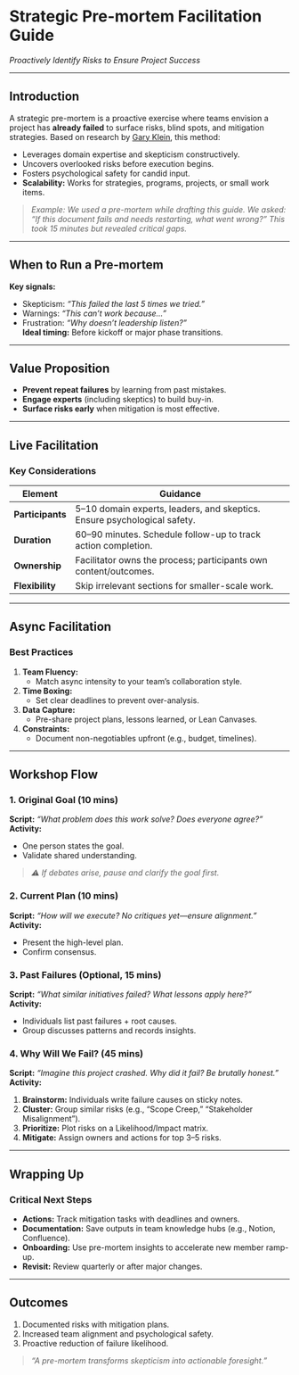 # **Strategic Pre-mortem Facilitation Guide**  
*Proactively Identify Risks to Ensure Project Success*  

---

## **Introduction**  
A strategic pre-mortem is a proactive exercise where teams envision a project has **already failed** to surface risks, blind spots, and mitigation strategies. Based on research by [Gary Klein](https://hbr.org/2007/09/performing-a-project-premortem), this method:  
- Leverages domain expertise and skepticism constructively.  
- Uncovers overlooked risks before execution begins.  
- Fosters psychological safety for candid input.  
- **Scalability:** Works for strategies, programs, projects, or small work items.  

> *Example: We used a pre-mortem while drafting this guide. We asked: “If this document fails and needs restarting, what went wrong?” This took 15 minutes but revealed critical gaps.*  

---

## **When to Run a Pre-mortem**  
**Key signals:**  
- Skepticism: *“This failed the last 5 times we tried.”*  
- Warnings: *“This can’t work because…”*  
- Frustration: *“Why doesn’t leadership listen?”*  
**Ideal timing:** Before kickoff or major phase transitions.  

---

## **Value Proposition**  
- **Prevent repeat failures** by learning from past mistakes.  
- **Engage experts** (including skeptics) to build buy-in.  
- **Surface risks early** when mitigation is most effective.  

---

## **Live Facilitation**  
### Key Considerations  
| Element          | Guidance                                                                 |
|------------------|--------------------------------------------------------------------------|
| **Participants** | 5–10 domain experts, leaders, and skeptics. Ensure psychological safety. |
| **Duration**     | 60–90 minutes. Schedule follow-up to track action completion.           |
| **Ownership**    | Facilitator owns the process; participants own content/outcomes.        |
| **Flexibility**  | Skip irrelevant sections for smaller-scale work.                        |

---

## **Async Facilitation**  
### Best Practices  
1. **Team Fluency:**  
   - Match async intensity to your team’s collaboration style.  
2. **Time Boxing:**  
   - Set clear deadlines to prevent over-analysis.  
3. **Data Capture:**  
   - Pre-share project plans, lessons learned, or Lean Canvases.  
4. **Constraints:**  
   - Document non-negotiables upfront (e.g., budget, timelines).  

---

## **Workshop Flow**  
### 1. Original Goal (10 mins)  
**Script:** *“What problem does this work solve? Does everyone agree?”*  
**Activity:**  
- One person states the goal.  
- Validate shared understanding.  
> *⚠️ If debates arise, pause and clarify the goal first.*  

### 2. Current Plan (10 mins)  
**Script:** *“How will we execute? No critiques yet—ensure alignment.”*  
**Activity:**  
- Present the high-level plan.  
- Confirm consensus.  

### 3. Past Failures (Optional, 15 mins)  
**Script:** *“What similar initiatives failed? What lessons apply here?”*  
**Activity:**  
- Individuals list past failures + root causes.  
- Group discusses patterns and records insights.  

### 4. Why Will We Fail? (45 mins)  
**Script:** *“Imagine this project crashed. Why did it fail? Be brutally honest.”*  
**Activity:**  
1. **Brainstorm:** Individuals write failure causes on sticky notes.  
2. **Cluster:** Group similar risks (e.g., “Scope Creep,” “Stakeholder Misalignment”).  
3. **Prioritize:** Plot risks on a Likelihood/Impact matrix.  
4. **Mitigate:** Assign owners and actions for top 3–5 risks.  

---

## **Wrapping Up**  
### Critical Next Steps  
- **Actions:** Track mitigation tasks with deadlines and owners.  
- **Documentation:** Save outputs in team knowledge hubs (e.g., Notion, Confluence).  
- **Onboarding:** Use pre-mortem insights to accelerate new member ramp-up.  
- **Revisit:** Review quarterly or after major changes.  

---

## **Outcomes**  
1. Documented risks with mitigation plans.  
2. Increased team alignment and psychological safety.  
3. Proactive reduction of failure likelihood.  

> *“A pre-mortem transforms skepticism into actionable foresight.”*  